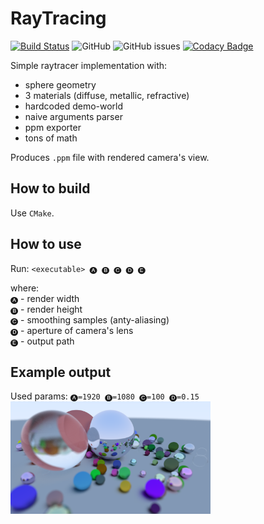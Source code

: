 # RayTracing

[![Build Status](https://dev.azure.com/bloodstoneteam/BloodstoneEngine/_apis/build/status/Ursanon.RayTracing?branchName=master)](https://dev.azure.com/bloodstoneteam/BloodstoneEngine/_build/latest?definitionId=1&branchName=master)
![GitHub](https://img.shields.io/github/license/Ursanon/RayTracing)
![GitHub issues](https://img.shields.io/github/issues/Ursanon/RayTracing)
[![Codacy Badge](https://api.codacy.com/project/badge/Grade/f045f5190a6b44c28a2e2a8754650f77)](https://www.codacy.com/manual/Ursanon/RayTracing?utm_source=github.com&amp;utm_medium=referral&amp;utm_content=Ursanon/RayTracing&amp;utm_campaign=Badge_Grade)

Simple raytracer implementation with:

*   sphere geometry
*   3 materials (diffuse, metallic, refractive)
*   hardcoded demo-world
*   naive arguments parser
*   ppm exporter
*   tons of math

Produces `.ppm` file with rendered camera's view.

## How to build

Use `CMake`.

## How to use

Run: `<executable> 🅐 🅑 🅒 🅓 🅔`

where:    
`🅐` - render width    
`🅑` - render height    
`🅒` - smoothing samples (anty-aliasing)    
`🅓` - aperture of camera's lens    
`🅔` - output path    

## Example output

Used params: `🅐=1920 🅑=1080 🅒=100 🅓=0.15`    
<img src="https://github.com/Ursanon/RayTracing/blob/master/resources/example_0.png" width="320">
